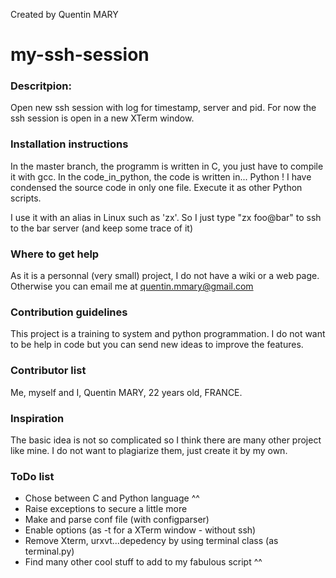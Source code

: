 Created by Quentin MARY


my-ssh-session
==============

### Descritpion:
Open new ssh session with log for timestamp, server and pid. For now the ssh session is open in a new XTerm window.

### Installation instructions
In the master branch, the programm is written in C, you just have to compile it with gcc.
In the code_in_python, the code is written in... Python ! I have condensed the source code in only one file. Execute it as other Python scripts.

I use it with an alias in Linux such as 'zx'. So I just type "zx foo@bar" to ssh to the bar server (and keep some trace of it)

### Where to get help
As it is a personnal (very small) project, I do not have a wiki or a web page. Otherwise you can email me at quentin.mmary@gmail.com

### Contribution guidelines
This project is a training to system and python programmation. I do not want to be help in code but you can send new ideas to improve the features.

### Contributor list
Me, myself and I, Quentin MARY, 22 years old, FRANCE.

### Inspiration
The basic idea is not so complicated so I think there are many other project like mine. I do not want to plagiarize them, just create it by my own.

### ToDo list
  - Chose between C and Python language ^^
  - Raise exceptions to secure a little more
  - Make and parse conf file (with configparser)
  - Enable options (as -t for a XTerm window - without ssh)
  - Remove Xterm, urxvt...depedency by using terminal class (as terminal.py)
  - Find many other cool stuff to add to my fabulous script ^^
